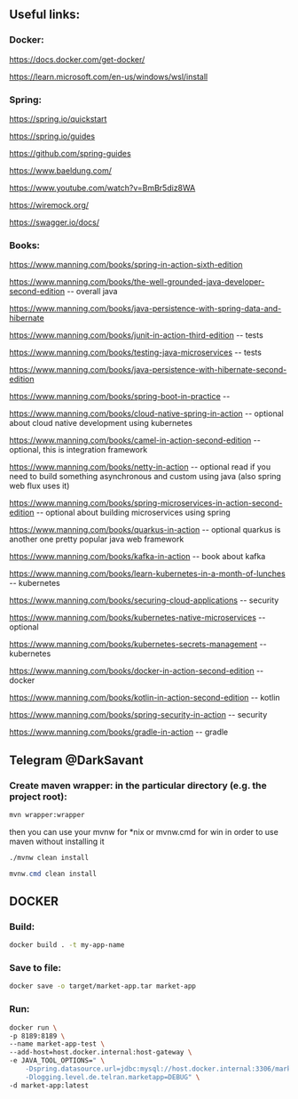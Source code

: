 ## Useful links:
### Docker:
https://docs.docker.com/get-docker/

https://learn.microsoft.com/en-us/windows/wsl/install

### Spring:
https://spring.io/quickstart

https://spring.io/guides

https://github.com/spring-guides

https://www.baeldung.com/

https://www.youtube.com/watch?v=BmBr5diz8WA

https://wiremock.org/

https://swagger.io/docs/


### Books:

https://www.manning.com/books/spring-in-action-sixth-edition

https://www.manning.com/books/the-well-grounded-java-developer-second-edition -- overall java

https://www.manning.com/books/java-persistence-with-spring-data-and-hibernate

https://www.manning.com/books/junit-in-action-third-edition -- tests

https://www.manning.com/books/testing-java-microservices -- tests

https://www.manning.com/books/java-persistence-with-hibernate-second-edition

https://www.manning.com/books/spring-boot-in-practice --

https://www.manning.com/books/cloud-native-spring-in-action -- optional about cloud native development using kubernetes

https://www.manning.com/books/camel-in-action-second-edition -- optional, this is integration framework

https://www.manning.com/books/netty-in-action -- optional read if you need to build something asynchronous and custom using java (also spring web flux uses it)

https://www.manning.com/books/spring-microservices-in-action-second-edition -- optional about building microservices using spring

https://www.manning.com/books/quarkus-in-action -- optional quarkus is another one pretty popular java web framework

https://www.manning.com/books/kafka-in-action -- book about kafka

https://www.manning.com/books/learn-kubernetes-in-a-month-of-lunches -- kubernetes

https://www.manning.com/books/securing-cloud-applications -- security

https://www.manning.com/books/kubernetes-native-microservices -- optional

https://www.manning.com/books/kubernetes-secrets-management -- kubernetes

https://www.manning.com/books/docker-in-action-second-edition -- docker

https://www.manning.com/books/kotlin-in-action-second-edition -- kotlin

https://www.manning.com/books/spring-security-in-action -- security

https://www.manning.com/books/gradle-in-action -- gradle


## Telegram @DarkSavant

### Create maven wrapper: in the particular directory (e.g. the project root):
```bash
mvn wrapper:wrapper
```
then you can use your mvnw for *nix or mvnw.cmd for win in order to use maven without installing it
```bash
./mvnw clean install
```
```powershell
mvnw.cmd clean install
```

## DOCKER

### Build: 
```bash
docker build . -t my-app-name
```
### Save to file: 
```bash
docker save -o target/market-app.tar market-app
```

### Run: 
```bash
docker run \
-p 8189:8189 \
--name market-app-test \
--add-host=host.docker.internal:host-gateway \
-e JAVA_TOOL_OPTIONS=" \
    -Dspring.datasource.url=jdbc:mysql://host.docker.internal:3306/market \
    -Dlogging.level.de.telran.marketapp=DEBUG" \
-d market-app:latest
```